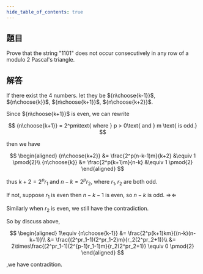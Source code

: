 ```yaml
---
hide_table_of_contents: true
---
```

## 題目

Prove that the string "1101" does not occur consecutively in any row of a modulo 2 Pascal's triangle.

## 解答

If there exist the 4 numbers. let they be ${n\choose{k-1}}$, ${n\choose{k}}$, ${n\choose{k+1}}$, ${n\choose{k+2}}$.

Since ${n\choose{k+1}}$ is even, we can rewrite 

$$
{n\choose{k+1}} = 2^pm\text{ where } p > 0\text{ and } m \text{ is odd.}
$$

then we have

$$
\begin{aligned}
{n\choose{k+2}} &= 
\frac{2^p(n-k-1)m}{k+2} &\equiv 1 \pmod{2}\\
{n\choose{k}} &= \frac{2^p(k+1)m}{n-k} &\equiv 1 \pmod{2}
\end{aligned}
$$

thus $k+2=2^pr_1$ and $n-k=2^pr_2$, where $r_1, r_2$ are both odd.

If not, suppose $r_1$ is even then $n-k-1$ is even, so $n-k$ is odd. $\Rightarrow\!\Leftarrow$

Similarly when $r_2$ is even, we still have the contradiction.

So by discuss above, 

$$
\begin{aligned}
1\equiv {n\choose{k-1}} &= \frac{2^p(k+1)km}{(n-k)(n-k+1)}\\
&= \frac{(2^pr_1-1)(2^pr_1-2)m}{r_2(2^pr_2+1)}\\
&= 2\times\frac{(2^pr_1-1)(2^{p-1}r_1-1)m}{r_2(2^pr_2+1)} \equiv 0 \pmod{2}
\end{aligned}
$$

,we have contradition.